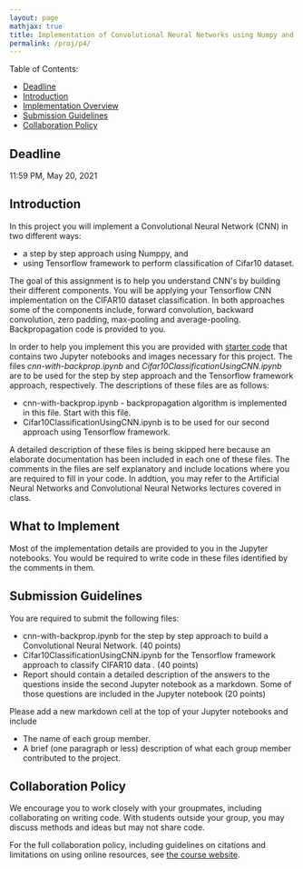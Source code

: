 ```yaml
---
layout: page
mathjax: true
title: Implementation of Convolutional Neural Networks using Numpy and Tensorflow
permalink: /proj/p4/
---
```


Table of Contents:
- [Deadline](#due)
- [Introduction](#intro)
- [Implementation Overview](#system_overview)
- [Submission Guidelines](#sub)
- [Collaboration Policy](#coll)

<a name='due'></a>
## Deadline
11:59 PM, May 20, 2021

<a name='intro'></a>
## Introduction
In this project you will implement a Convolutional Neural Network (CNN) in two different ways: 
  * a step by step approach using Numppy, and  
  * using Tensorflow framework to perform classification of Cifar10  dataset.
 
The goal of this assignment is to help you understand CNN's by building their different components. You will be applying your Tensorflow CNN implementation on the CIFAR10 dataset classification. In both approaches some of the components include, forward convolution, backward convolution, zero padding, max-pooling and average-pooling. Backpropagation code is provided to you.

In order to help you implement this you are provided with [starter code](/cmsc426Spring2021/assets/proj4/project4-starterFiles.zip) that contains two Jupyter notebooks and images necessary for this project. The files <i>cnn-with-backprop.ipynb</i> and <i>Cifar10ClassificationUsingCNN.ipynb</i> are to be used for the step by step approach and the Tensorflow framework approach, respectively. The descriptions of these files are as follows:

<ul>

  <li> cnn-with-backprop.ipynb - backpropagation algorithm is implemented in this file. Start with this file.
  </li>
  <li> Cifar10ClassificationUsingCNN.ipynb is to be used for our second approach using Tensorflow framework.
 </li>
</ul>



A detailed description of these files is being skipped here because an elaborate documentation has been included in each one of these files. The comments in the files are self explanatory and include locations where you are required to fill in your code. In addtion, you may refer to the Artificial Neural Networks and Convolutional Neural Networks lectures covered in class.


<a name='system_overview'></a>
## What to Implement

Most of the implementation details are provided to you in the Jupyter notebooks. You would be required to write code in these files identified by the comments in them. 


<a name='sub'></a>
## Submission Guidelines
You are required to submit the following files:
 * cnn-with-backprop.ipynb for the step by step approach to build a Convolutional Neural Network. (40 points)
 * Cifar10ClassificationUsingCNN.ipynb for the Tensorflow framework approach to classify CIFAR10 data . (40 points)
 * Report should contain a detailed description of the answers to the questions inside the second Jupyter notebook as a markdown. Some of those questions are included in the Jupyter notebook (20 points)
 


Please add a new markdown cell at the top of your Jupyter notebooks and include
 - The name of each group member.
 - A brief (one paragraph or less) description of what each group member contributed to the project.

<a name='coll'></a>
## Collaboration Policy
We encourage you to work closely with your groupmates, including collaborating on writing code.  With students outside your group, you may discuss methods and ideas but may not share code.

For the full collaboration policy, including guidelines on citations and limitations on using online resources, see <a href="http://www.cs.umd.edu/class/Spring2021/cmsc426-0101/">the course website</a>.
